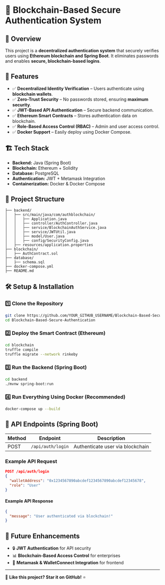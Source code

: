 # 🔐 Blockchain-Based Secure Authentication System

## 📌 Overview
This project is a **decentralized authentication system** that securely verifies users using **Ethereum blockchain and Spring Boot**. It eliminates passwords and enables **secure, blockchain-based logins**.

## 🚀 Features
- ✅ **Decentralized Identity Verification** – Users authenticate using **blockchain wallets**.
- ✅ **Zero-Trust Security** – No passwords stored, ensuring **maximum security**.
- ✅ **JWT-Based API Authentication** – Secure backend communication.
- ✅ **Ethereum Smart Contracts** – Stores authentication data on blockchain.
- ✅ **Role-Based Access Control (RBAC)** – Admin and user access control.
- ✅ **Docker Support** – Easily deploy using Docker Compose.

## 🏗️ Tech Stack
- **Backend:** Java (Spring Boot)  
- **Blockchain:** Ethereum + Solidity  
- **Database:** PostgreSQL  
- **Authentication:** JWT + Metamask Integration  
- **Containerization:** Docker & Docker Compose  

## 📂 Project Structure
```
├── backend/
│   ├── src/main/java/com/authblockchain/
│   │   ├── Application.java
│   │   ├── controller/AuthController.java
│   │   ├── service/BlockchainAuthService.java
│   │   ├── service/JWTUtil.java
│   │   ├── model/User.java
│   │   ├── config/SecurityConfig.java
│   ├── resources/application.properties
├── blockchain/
│   ├── AuthContract.sol
├── database/
│   ├── schema.sql
├── docker-compose.yml
├── README.md
```

## 🛠️ Setup & Installation
### **1️⃣ Clone the Repository**
```bash
git clone https://github.com/YOUR_GITHUB_USERNAME/Blockchain-Based-Secure-Authentication.git
cd Blockchain-Based-Secure-Authentication
```

### **2️⃣ Deploy the Smart Contract (Ethereum)**
```bash
cd blockchain
truffle compile
truffle migrate --network rinkeby
```

### **3️⃣ Run the Backend (Spring Boot)**
```bash
cd backend
./mvnw spring-boot:run
```

### **4️⃣ Run Everything Using Docker (Recommended)**
```bash
docker-compose up --build
```

## 📡 API Endpoints (Spring Boot)
| Method | Endpoint            | Description                 |
|--------|---------------------|-----------------------------|
| POST   | `/api/auth/login`  | Authenticate user via blockchain |

### **Example API Request**
```json
POST /api/auth/login
{
  "walletAddress": "0x1234567890abcdef1234567890abcdef12345678",
  "role": "User"
}
```
#### **Example API Response**
```json
{
  "message": "User authenticated via blockchain!"
}
```

## 📝 Future Enhancements
- 🔒 **JWT Authentication** for API security  
- 📊 **Blockchain-Based Access Control** for enterprises  
- 🤖 **Metamask & WalletConnect Integration** for frontend  

---

  

🚀 **Like this project? Star it on GitHub!** ⭐  
